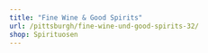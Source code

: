 ```yaml
---
title: "Fine Wine & Good Spirits"
url: /pittsburgh/fine-wine-und-good-spirits-32/
shop: Spirituosen
---
```

